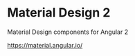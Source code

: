 # Material Design 2 


Material Design components for Angular 2  

https://material.angular.io/  





